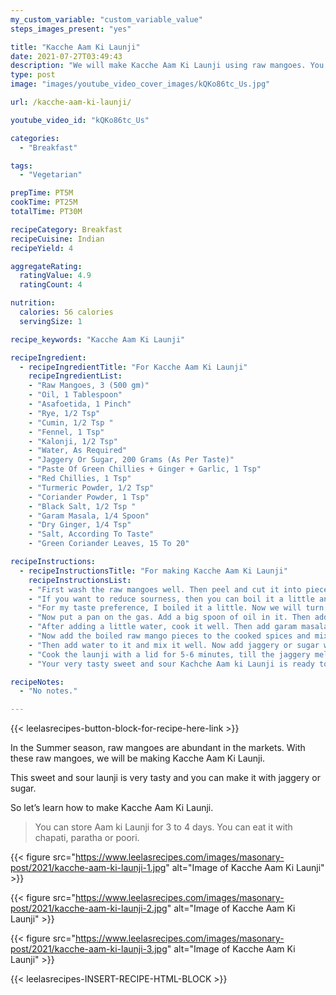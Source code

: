 ```yaml
---
my_custom_variable: "custom_variable_value"
steps_images_present: "yes"

title: "Kacche Aam Ki Launji"
date: 2021-07-27T03:49:43
description: "We will make Kacche Aam Ki Launji using raw mangoes. You can make it with jaggery or sugar."
type: post
image: "images/youtube_video_cover_images/kQKo86tc_Us.jpg"

url: /kacche-aam-ki-launji/

youtube_video_id: "kQKo86tc_Us"

categories: 
  - "Breakfast"

tags:
  - "Vegetarian"

prepTime: PT5M
cookTime: PT25M
totalTime: PT30M

recipeCategory: Breakfast
recipeCuisine: Indian
recipeYield: 4

aggregateRating:
  ratingValue: 4.9
  ratingCount: 4

nutrition:
  calories: 56 calories
  servingSize: 1

recipe_keywords: "Kacche Aam Ki Launji"

recipeIngredient:
  - recipeIngredientTitle: "For Kacche Aam Ki Launji"
    recipeIngredientList:
    - "Raw Mangoes, 3 (500 gm)" 
    - "Oil, 1 Tablespoon" 
    - "Asafoetida, 1 Pinch" 
    - "Rye, 1/2 Tsp" 
    - "Cumin, 1/2 Tsp " 
    - "Fennel, 1 Tsp" 
    - "Kalonji, 1/2 Tsp" 
    - "Water, As Required" 
    - "Jaggery Or Sugar, 200 Grams (As Per Taste)" 
    - "Paste Of Green Chillies + Ginger + Garlic, 1 Tsp" 
    - "Red Chillies, 1 Tsp" 
    - "Turmeric Powder, 1/2 Tsp" 
    - "Coriander Powder, 1 Tsp" 
    - "Black Salt, 1/2 Tsp " 
    - "Garam Masala, 1/4 Spoon" 
    - "Dry Ginger, 1/4 Tsp" 
    - "Salt, According To Taste" 
    - "Green Coriander Leaves, 15 To 20" 

recipeInstructions:
  - recipeInstructionsTitle: "For making Kacche Aam Ki Launji"
    recipeInstructionsList:
    - "First wash the raw mangoes well. Then peel and cut it into pieces." 
    - "If you want to reduce sourness, then you can boil it a little and take out the water, otherwise you can make it the usual way as shown." 
    - "For my taste preference, I boiled it a little. Now we will turn off the gas and take out all the sour water." 
    - "Now put a pan on the gas. Add a big spoon of oil in it. Then add asafoetida, mustard, cumin, fennel, fennel, green chili, ginger garlic paste and all the dry spices." 
    - "After adding a little water, cook it well. Then add garam masala, dry ginger powder, and salt as per taste, and cook this mixture well." 
    - "Now add the boiled raw mango pieces to the cooked spices and mix them well together." 
    - "Then add water to it and mix it well. Now add jaggery or sugar whatever you want. We used jaggery in it." 
    - "Cook the launji with a lid for 5-6 minutes, till the jaggery melts. Then put green coriander on top and turn off the gas." 
    - "Your very tasty sweet and sour Kachche Aam ki Launji is ready to eat. You can eat this Launji with paratha or chapati. It looks amazing." 

recipeNotes:
  - "No notes." 

---
```


{{< leelasrecipes-button-block-for-recipe-here-link >}}

In the Summer season, raw mangoes are abundant in the markets. With these raw mangoes, we will be making Kacche Aam Ki Launji.

This sweet and sour launji is very tasty and you can make it with jaggery or sugar.

So let’s learn how to make Kacche Aam Ki Launji.

> You can store Aam ki Launji for 3 to 4 days. You can eat it with chapati, paratha or poori.
 

{{< figure src="https://www.leelasrecipes.com/images/masonary-post/2021/kacche-aam-ki-launji-1.jpg" alt="Image of Kacche Aam Ki Launji" >}}

{{< figure src="https://www.leelasrecipes.com/images/masonary-post/2021/kacche-aam-ki-launji-2.jpg" alt="Image of Kacche Aam Ki Launji" >}}

{{< figure src="https://www.leelasrecipes.com/images/masonary-post/2021/kacche-aam-ki-launji-3.jpg" alt="Image of Kacche Aam Ki Launji" >}}

{{< leelasrecipes-INSERT-RECIPE-HTML-BLOCK >}}

